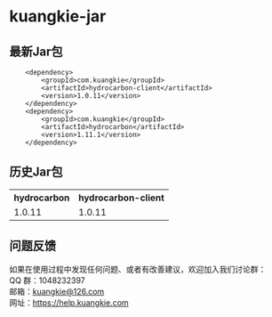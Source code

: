 # kuangkie-jar

## 最新Jar包
```
    <dependency>
		<groupId>com.kuangkie</groupId>
		<artifactId>hydrocarbon-client</artifactId>
		<version>1.0.11</version>
	</dependency>
	<dependency>
		<groupId>com.kuangkie</groupId>
		<artifactId>hydrocarbon</artifactId>
		<version>1.11.1</version>
	</dependency>

```
## 历史Jar包
<table>
<tr>
<th>hydrocarbon</th><th>hydrocarbon-client</th>
</tr>
<tr><td>1.0.11</td><td>1.0.11</td></tr>
</table>

## 问题反馈 
如果在使用过程中发现任何问题、或者有改善建议，欢迎加入我们讨论群：  
QQ 群：1048232397  
邮箱：kuangkie@126.com  
网址：https://help.kuangkie.com  
